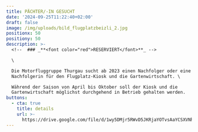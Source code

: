 ```yaml
---
title: PÄCHTER/-IN GESUCHT
date: '2024-09-25T11:22:40+02:00'
draft: false
image: /img/uploads/bild_flugplatzbeizli_2.jpg
positionx: 50
positiony: 50
description: >-
  <!--  ### _**<font color="red">RESERVIERT</font>**_ -->

  \

  Die Motorfluggruppe Thurgau sucht ab 2023 einen Nachfolger oder eine
  Nachfolgerin für den Flugplatz-Kiosk und die Gartenwirtschaft. \

  Während der Saison von April bis Oktober soll der Kiosk und die
  Gartenwirtschaft möglichst durchgehend in Betrieb gehalten werden.
buttons:
  - cta: true
    title: details
    url: >-
      https://drive.google.com/file/d/1wy5DMjr5RWvD5JKRjaYOTvsAaYCSXVNh/view?usp=sharing
---
```



